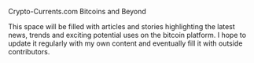 Crypto-Currents.com
Bitcoins and Beyond

This space will be filled with articles and stories highlighting the latest news, trends and exciting potential uses on the bitcoin platform. I hope to update it regularly with my own content and eventually fill it with outside contributors.
